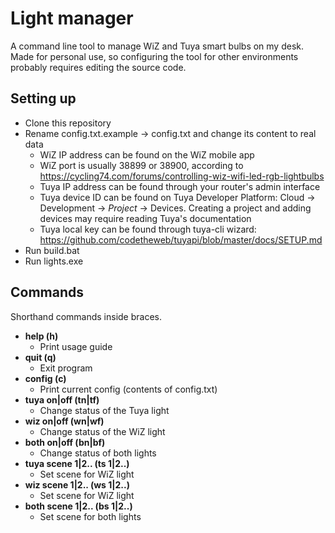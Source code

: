 # Light manager

A command line tool to manage WiZ and Tuya smart bulbs on my desk. Made for personal use, so configuring the tool for other environments probably requires editing the source code.

## Setting up

- Clone this repository
- Rename config.txt.example -> config.txt and change its content to real data
  - WiZ IP address can be found on the WiZ mobile app
  - WiZ port is usually 38899 or 38900, according to https://cycling74.com/forums/controlling-wiz-wifi-led-rgb-lightbulbs
  - Tuya IP address can be found through your router's admin interface
  - Tuya device ID can be found on Tuya Developer Platform: Cloud -> Development -> *Project* -> Devices. Creating a project and adding devices may require reading Tuya's documentation
  - Tuya local key can be found through tuya-cli wizard: https://github.com/codetheweb/tuyapi/blob/master/docs/SETUP.md
- Run build.bat
- Run lights.exe

## Commands

Shorthand commands inside braces.

- **help (h)**
  - Print usage guide
- **quit (q)**
  - Exit program
- **config (c)**
  - Print current config (contents of config.txt)
- **tuya on|off (tn|tf)**
  - Change status of the Tuya light
- **wiz on|off (wn|wf)**
  - Change status of the WiZ light
- **both on|off (bn|bf)**
  - Change status of both lights
- **tuya scene 1|2.. (ts 1|2..)**
  - Set scene for WiZ light
- **wiz scene 1|2.. (ws 1|2..)**
  - Set scene for WiZ light
- **both scene 1|2.. (bs 1|2..)**
  - Set scene for both lights
